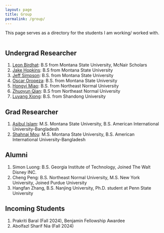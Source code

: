 ```yaml
---
layout: page
title: Group
permalink: /group/
---
```


This page serves as a directory for the students I am working/ worked with.

<hr style="clear:both;visibility: hidden;" />


## Undergrad Researcher

1. [Leon Birdhat](): B.S from Montana State University, McNair Scholars
2. [Jake Hopkins](): B.S from Montana State University
3. [Jeff Simpson](): B.S. from Montana State University
4. [Oscar Oropeza](): B.S. from Montana State University
5. [Hongyi Miao]():  B.S. from Northeast Normal University
6. [Zhuoyun Qian](): B.S from Northeast Normal University
7. [Luyang Xiong](): B.S. from Shandong University

## Grad Researcher
1. [Asibul Islam](): M.S. Montana State University, B.S. American International University-Bangladesh 
2. [Shahnaj Mou](): M.S. Montana State University, B.S. American International University-Bangladesh


## Alumni

1. Simon Luong: B.S. Georgia Institute of Technology, Joined The Walt Disney INC.
2. Cheng Peng: B.S. Northeast Normal University, M.S. New York University, Joined Purdue University
3. Hangfan Zhang, B.S. Nanjing University, Ph.D. student at Penn State University


## Incoming Students
1. Prakriti Baral (Fall 2024), Benjamin Fellowship Awardee
2. Abolfazl Sharif Nia (Fall 2024)
